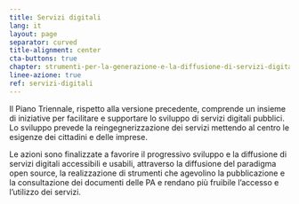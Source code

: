 ```yaml
---
title: Servizi digitali
lang: it
layout: page
separator: curved
title-alignment: center
cta-buttons: true
chapter: strumenti-per-la-generazione-e-la-diffusione-di-servizi-digitali
linee-azione: true
ref: servizi-digitali
---
```

Il Piano Triennale, rispetto alla versione precedente, comprende un insieme di
iniziative per facilitare e supportare lo sviluppo di servizi digitali pubblici.
Lo sviluppo prevede la reingegnerizzazione dei servizi mettendo al centro le
esigenze dei cittadini e delle imprese.

Le azioni sono finalizzate a favorire il progressivo sviluppo e la diffusione di
servizi digitali accessibili e usabili, attraverso la diffusione del paradigma
open source, la realizzazione di strumenti che agevolino la pubblicazione e la
consultazione dei documenti delle PA e rendano più fruibile l’accesso e
l’utilizzo dei servizi.
